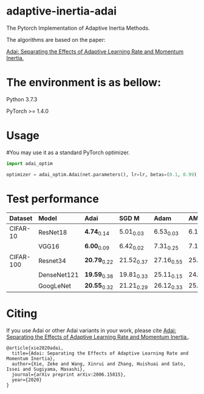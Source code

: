 # adaptive-inertia-adai

The Pytorch Implementation of Adaptive Inertia Methods. 

The algorithms are based on the paper:  

[Adai: Separating the Effects of Adaptive Learning Rate and Momentum Inertia.](https://arxiv.org/abs/2006.15815)


# The environment is as bellow:

Python 3.7.3 

PyTorch >= 1.4.0


# Usage

#You may use it as a standard PyTorch optimizer.

```python
import adai_optim

optimizer = adai_optim.Adai(net.parameters(), lr=lr, betas=(0.1, 0.99), eps=1e-03)
```

# Test performance



| Dataset   | Model       | Adai                     | SGD M                | Adam                 | AMSGrad              | AdamW                | AdaBound             | Padam                | Yogi                 | RAdam                |
|:----------|:------------|:-------------------------|:---------------------|:---------------------|:---------------------|:---------------------|:---------------------|:---------------------|:---------------------|:---------------------|
| CIFAR-10  | ResNet18    | **4.74**<sub>0.14</sub>  | 5.01<sub>0.03</sub>  | 6.53<sub>0.03</sub>  | 6.16<sub>0.18</sub>  | 5.08<sub>0.07</sub>  | 5.65<sub>0.08</sub>  | 5.12<sub>0.04</sub>  | 5.87<sub>0.12</sub>  | 6.01<sub>0.10</sub>  |
|           | VGG16       | **6.00**<sub>0.09</sub>  | 6.42<sub>0.02</sub>  | 7.31<sub>0.25</sub>  | 7.14<sub>0.14</sub>  | 6.48<sub>0.13</sub>  | 6.76<sub>0.12</sub>  | 6.15<sub>0.06</sub>  | 6.90<sub>0.22</sub>  | 6.56<sub>0.04</sub>  |
| CIFAR-100 | Resnet34    | **20.79**<sub>0.22</sub> | 21.52<sub>0.37</sub> | 27.16<sub>0.55</sub> | 25.53<sub>0.19</sub> | 22.99<sub>0.40</sub> | 22.87<sub>0.13</sub> | 24.13<sub>0.13</sub> | 23.57<sub>0.12</sub> | 24.41<sub>0.40</sub> |
|           | DenseNet121 | **19.59**<sub>0.38</sub> | 19.81<sub>0.33</sub> | 25.11<sub>0.15</sub> | 24.43<sub>0.09</sub> | 21.55<sub>0.14</sub> | 22.69<sub>0.15</sub> | 21.10<sub>0.23</sub> | 22.15<sub>0.36</sub> | 22.27<sub>0.22</sub> |
|           | GoogLeNet   | **20.55**<sub>0.32</sub> | 21.21<sub>0.29</sub> | 26.12<sub>0.33</sub> | 25.53<sub>0.17</sub> | 21.29<sub>0.17</sub> | 23.18<sub>0.31</sub> | 21.82<sub>0.17</sub> | 24.24<sub>0.16</sub> | 22.23<sub>0.15</sub> |
 
# Citing

If you use Adai or other Adai variants in your work, please cite [Adai: Separating the Effects of Adaptive Learning Rate and Momentum Inertia.](https://arxiv.org/abs/2006.15815).

```
@article{xie2020adai,
  title={Adai: Separating the Effects of Adaptive Learning Rate and Momentum Inertia},
  author={Xie, Zeke and Wang, Xinrui and Zhang, Huishuai and Sato, Issei and Sugiyama, Masashi},
  journal={arXiv preprint arXiv:2006.15815},
  year={2020}
}
```
